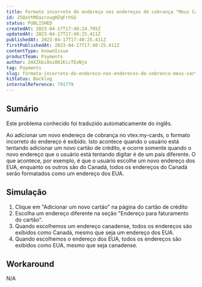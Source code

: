 ```yaml
---
title: Formato incorreto do endereço nos endereços de cobrança "Meus Cartões
id: 25QxVtMOazrxugHZqFrhSG
status: PUBLISHED
createdAt: 2023-04-17T17:40:24.795Z
updatedAt: 2023-04-17T17:40:25.411Z
publishedAt: 2023-04-17T17:40:25.411Z
firstPublishedAt: 2023-04-17T17:40:25.411Z
contentType: knownIssue
productTeam: Payments
author: 2mXZkbi0oi061KicTExNjo
tag: Payments
slug: formato-incorreto-do-endereco-nos-enderecos-de-cobranca-meus-cartoes
kiStatus: Backlog
internalReference: 791779
---
```


## Sumário

<div class="alert alert-info">
  <p>Este problema conhecido foi traduzido automaticamente do inglês.</p>
</div>


Ao adicionar um novo endereço de cobrança no vtex.my-cards, o formato incorreto do endereço é exibido. Isto acontece quando o usuário está tentando adicionar um novo cartão de crédito, e ocorre somente quando o novo endereço que o usuário está tentando digitar é de um país diferente. O que acontece, por exemplo, é que o usuário escolhe um novo endereço dos EUA, enquanto os outros são do Canadá, todos os endereços do Canadá serão formatados como um endereço dos EUA.


##

## Simulação


1. Clique em "Adicionar um novo cartão" na página do cartão de crédito
2. Escolha um endereço diferente na seção "Endereço para faturamento do cartão".
3. Quando escolhemos um endereço canadense, todos os endereços são exibidos como Canadá, mesmo que seja um endereço dos EUA.
4. Quando escolhemos o endereço dos EUA, todos os endereços são exibidos como EUA, mesmo que seja canadense.


##

## Workaround


N/A






